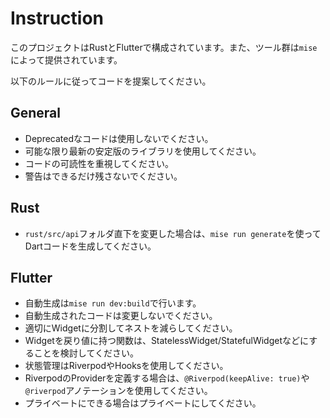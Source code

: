 # Instruction

このプロジェクトはRustとFlutterで構成されています。また、ツール群は`mise`によって提供されています。

以下のルールに従ってコードを提案してください。

## General
- Deprecatedなコードは使用しないでください。
- 可能な限り最新の安定版のライブラリを使用してください。
- コードの可読性を重視してください。
- 警告はできるだけ残さないでください。

## Rust
- `rust/src/api`フォルダ直下を変更した場合は、`mise run generate`を使ってDartコードを生成してください。

## Flutter
- 自動生成は`mise run dev:build`で行います。
- 自動生成されたコードは変更しないでください。
- 適切にWidgetに分割してネストを減らしてください。
- Widgetを戻り値に持つ関数は、StatelessWidget/StatefulWidgetなどにすることを検討してください。
- 状態管理はRiverpodやHooksを使用してください。
- RiverpodのProviderを定義する場合は、`@Riverpod(keepAlive: true)`や`@riverpod`アノテーションを使用してください。
- プライベートにできる場合はプライベートにしてください。